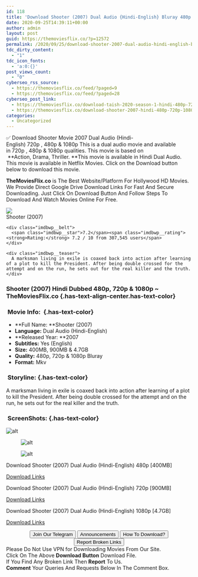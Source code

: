 ```yaml
---
id: 118
title: 'Download Shooter (2007) Dual Audio {Hindi-English} Bluray 480p [400MB] || 720p [900MB] || 1080p [4.7GB]'
date: 2020-09-25T14:39:11+00:00
author: admin
layout: post
guid: https://themoviesflix.co/?p=12572
permalink: /2020/09/25/download-shooter-2007-dual-audio-hindi-english-bluray-480p-400mb-720p-900mb-1080p-4-7gb/
tdc_dirty_content:
  - "1"
tdc_icon_fonts:
  - 'a:0:{}'
post_views_count:
  - "0"
cyberseo_rss_source:
  - https://themoviesflix.co/feed/?paged=9
  - https://themoviesflix.co/feed/?paged=28
cyberseo_post_link:
  - https://themoviesflix.co/download-taish-2020-season-1-hindi-480p-720p/
  - https://themoviesflix.co/download-shooter-2007-hindi-480p-720p-1080p/
categories:
  - Uncategorized
---
```

✅ Download Shooter&nbsp;Movie&nbsp;2007 Dual Audio (Hindi-English)&nbsp;720p&nbsp;,&nbsp;480p&nbsp;&&nbsp;1080p&nbsp;This is a&nbsp;dual audio&nbsp;movie and available in&nbsp;720p&nbsp;,&nbsp;480p&nbsp;&&nbsp;1080p&nbsp;qualities. This movie is based on &nbsp;**Action,&nbsp;Drama,&nbsp;Thriller.&nbsp;**This movie is available in Hindi Dual Audio. This movie is available in Netflix Movies. Click on the Download button below to download this movie.

**TheMoviesFlix.co**&nbsp;is The Best Website/Platform For Hollywood HD Movies. We Provide Direct Google Drive Download Links For Fast And Secure Downloading. Just Click On Download Button And Follow Steps To Download And Watch Movies Online For Free.

<div class="imdbwp imdbwp--movie dark">
  <div class="imdbwp__thumb">
    <a class="imdbwp__link" target="_blank" title="Shooter" href="https://www.imdb.com/title/tt0822854/" rel="nofollow noopener noreferrer"><img class="imdbwp__img" src="https://m.media-amazon.com/images/M/MV5BMGRjMzY0OGItNDc4YS00OGNlLWI3MGYtZjRkNjdiNWUyNDY4XkEyXkFqcGdeQXVyNTA4NzY1MzY@._V1_SX300.jpg" /></a>
  </div>
  
  <div class="imdbwp__content">
    <div class="imdbwp__header">
      <span class="imdbwp__title">Shooter</span> (2007)
    </div>
    
    <div class="imdbwp__belt">
      <span class="imdbwp__star">7.2</span><span class="imdbwp__rating"><strong>Rating:</strong> 7.2 / 10 from 307,545 users</span>
    </div>
    
    <div class="imdbwp__teaser">
      A marksman living in exile is coaxed back into action after learning of a plot to kill the President. After being double crossed for the attempt and on the run, he sets out for the real killer and the truth.
    </div>
  </div>
</div>

### Shooter (2007)&nbsp;Hindi&nbsp;Dubbed 480p,&nbsp;720p & 1080p&nbsp;~ TheMoviesFlix.co {.has-text-align-center.has-text-color}

### &nbsp;Movie Info:&nbsp; {.has-text-color}

  * **Full Name:&nbsp;**Shooter (2007)
  * **Language:**&nbsp;Dual Audio (Hindi-English)
  * **Released Year:&nbsp;**2007
  * **Subtitles:**&nbsp;Yes (English)
  * **Size:**&nbsp;400MB, 900MB & 4.7GB
  * **Quality:**&nbsp;480p, 720p & 1080p Bluray
  * **Format:**&nbsp;Mkv

### &nbsp;Storyline: {.has-text-color}

A marksman living in exile is coaxed back into action after learning of a plot to kill the President. After being double crossed for the attempt and on the run, he sets out for the real killer and the truth.

### &nbsp;ScreenShots: {.has-text-color}<figure class="wp-block-image">

![alt](https://extraimage.com/images/2020/09/19/vlcsnap-2020-09-19-00h59m55s280.png) </figure> <figure class="wp-block-image">![alt](https://extraimage.com/images/2020/09/19/vlcsnap-2020-09-19-01h00m32s819.png)</figure> <figure class="wp-block-image">![alt](https://extraimage.com/images/2020/09/19/vlcsnap-2020-09-19-01h00m40s253.png)</figure> 

<p class="has-text-align-center has-text-color has-medium-font-size">
  Download Shooter (2007) Dual Audio (Hindi-English) 480p [400MB]
</p>

<span class="mb-center maxbutton-3-center"><span class="maxbutton-3-container mb-container"><a class="maxbutton-3 maxbutton maxbutton-post-button" target="_blank" rel="nofollow noopener noreferrer" href="https://coinquint.com/a11708/"><span class="mb-text">Download Links</span></a></span></span>

<p class="has-text-align-center has-text-color has-medium-font-size">
  Download Shooter (2007) Dual Audio (Hindi-English) 720p [900MB]
</p>

<span class="mb-center maxbutton-3-center"><span class="maxbutton-3-container mb-container"><a class="maxbutton-3 maxbutton maxbutton-post-button" target="_blank" rel="nofollow noopener noreferrer" href="https://coinquint.com/a11710/"><span class="mb-text">Download Links</span></a></span></span>

<p class="has-text-align-center has-text-color has-medium-font-size">
  Download Shooter (2007) Dual Audio (Hindi-English) 1080p [4.7GB]
</p>

<span class="mb-center maxbutton-3-center"><span class="maxbutton-3-container mb-container"><a class="maxbutton-3 maxbutton maxbutton-post-button" target="_blank" rel="nofollow noopener noreferrer" href="https://coinquint.com/a11712/"><span class="mb-text">Download Links</span></a></span></span>

<center>
</center>

<center>
  <a href="https://t.me/themoviesflixcom" target="_blank" data-wpel-link="external" rel="nofollow external noopener noreferrer"><button class="button button5">Join Our Telegram</button></a> <a href="https://themoviesflix.co/download-shooter-2007-hindi-480p-720p-1080p/#" target="_blank" data-wpel-link="external" rel="nofollow external noopener noreferrer"><button class="button button5">Announcements</button></a> <a href="https://themoviesflix.com/how-to-download/" target="_blank" data-wpel-link="external" rel="nofollow external noopener noreferrer"><button class="button button5">How To Download?</button></a> <a href="https://themoviesflix.co/download-shooter-2007-hindi-480p-720p-1080p/#" target="_blank" data-wpel-link="external" rel="nofollow external noopener noreferrer"><button class="button button5">Report Broken Links</button></a>
</center>

<div class="alert alert-danger">
  Please Do Not Use VPN for Downloading Movies From Our Site.
</div>

<div class="alert alert-success">
  Click On The Above <strong>Download Button</strong> Download File.
</div>

<div class="alert alert-warning">
  If You Find Any Broken Link Then <strong>Report</strong> To Us.
</div>

<div class="alert alert-info">
  <strong>Comment</strong> Your Queries And Requests Below In The Comment Box.
</div>